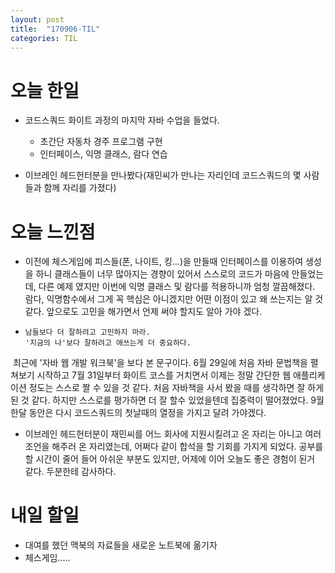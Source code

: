 ```yaml
---
layout: post
title:  "170906-TIL"
categories: TIL
---
```

오늘 한일
========
- 코드스쿼드 화이트 과정의 마지막 자바 수업을 들었다.
  - 초간단 자동차 경주 프로그램 구현
  - 인터페이스, 익명 클래스, 람다 연습

- 이브레인 헤드헌터분을 만나봤다(재민씨가 만나는 자리인데 코드스쿼드의 몇 사람들과 함께 자리를 가졌다)

오늘 느낀점
=========
- 이전에 체스게임에 피스들(폰, 나이트, 킹...)을 만들때 인터페이스를 이용하여 생성을 하니 클래스들이 너무 많아지는 경향이 있어서 스스로의 코드가 마음에 안들었는데, 다른 예제 였지만 이번에 익명 클래스 및 람다를 적용하니까 엄청 깔끔해졌다. 람다, 익명함수에서 그게 꼭 핵심은 아니겠지만 어떤 이점이 있고 왜 쓰는지는 알 것같다. 앞으로도 고민을 해가면서 언제 써야 할지도 알아 가야 겠다.
-
  ```
  남들보다 더 잘하려고 고민하지 마라.
  '지금의 나'보다 잘하려고 애쓰는게 더 중요하다.
  ```
  최근에 '자바 웹 개발 워크북'을 보다 본 문구이다. 6월 29일에 처음 자바 문법책을 펼쳐보기 시작하고 7월 31일부터 화이트 코스를 거치면서 이제는 정말 간단한 웹 애플리케이션 정도는 스스로 짤 수 있을 것 같다. 처음 자바책을 사서 봤을 때를 생각하면 잘 하게 된 것 같다. 하지만 스스로를 평가하면 더 잘 할수 있었을텐데 집중력이 떨어졌었다. 9월 한달 동안은 다시 코드스쿼드의 첫날때의 열정을 가지고 달려 가야겠다.

- 이브레인 헤드헌터분이 재민씨를 어느 회사에 지원시킬려고 온 자리는 아니고 여러 조언을 해주러 온 자리였는데, 어쩌다 같이 합석을 할 기회를 가지게 되었다. 공부를 할 시간이 줄어 들어 아쉬운 부분도 있지만, 어제에 이어 오늘도 좋은 경험이 된거 같다. 두분한테 감사하다.

내일 할일
========
- 대여를 했던 맥북의 자료들을 새로운 노트북에 옮기자
- 체스게임.....
